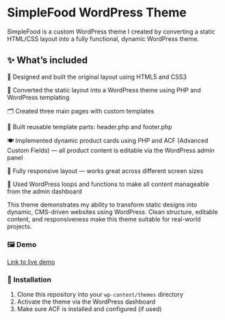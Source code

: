 # SimpleFood WordPress Theme
SimpleFood is a custom WordPress theme I created by converting a static HTML/CSS layout into a fully functional, dynamic WordPress theme.

## ✨ What’s included
🔧 Designed and built the original layout using HTML5 and CSS3

🧩 Converted the static layout into a WordPress theme using PHP and WordPress templating

🗂️ Created three main pages with custom templates

🧱 Built reusable template parts: header.php and footer.php

🍽️ Implemented dynamic product cards using PHP and ACF (Advanced Custom Fields) — all product content is editable via the WordPress admin panel

📱 Fully responsive layout — works great across different screen sizes

🔄 Used WordPress loops and functions to make all content manageable from the admin dashboard

This theme demonstrates my ability to transform static designs into dynamic, CMS-driven websites using WordPress. Clean structure, editable content, and responsiveness make this theme suitable for real-world projects.

### 🖼️ Demo

[Link to live demo](https://simplefood.wuaze.com/)

### 📂 Installation

1. Clone this repository into your `wp-content/themes` directory  
2. Activate the theme via the WordPress dashboard  
3. Make sure ACF is installed and configured (if used)



